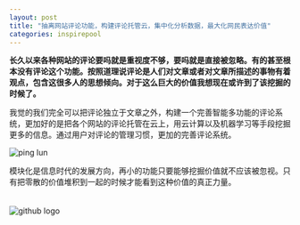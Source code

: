 ```yaml
---
layout: post
title: "抽离网站评论功能，构建评论托管云，集中化分析数据，最大化网民表达价值"
categories: inspirepool
---
```

**长久以来各种网站的评论要吗就是重视度不够，要吗就是直接被忽略。有的甚至根本没有评论这个功能。按照道理说评论是人们对文章或者对文章所描述的事物有着观点，包含这很多人的思想倾向。对于这么巨大的价值我想现在或许到了该挖掘的时候了。**


我觉的我们完全可以把评论独立于文章之外，构建一个完善智能多功能的评论系统，更加好的是把各个网站的评论托管在云上，用云计算以及机器学习等手段挖掘更多的信息。通过用户对评论的管理习惯，更加的完善评论系统。

![ping lun](http://ogu9js0qs.bkt.clouddn.com/pinglun.png)

模块化是信息时代的发展方向，再小的功能只要能够挖掘价值就不应该被忽视。只有把零散的价值堆积到一起的时候才能看到这种价值的真正力量。




　　　　　　　　　　　　　　　　　　　　　　　　　　　　　　　　　　　　　　　　　　　　　　　　　　　　　　　　　　　　　　
　　　　　　　　　　　　　　　　　　　　　　　　　　　　　　　　　　　　　　　　　　　　　　　　　　　　　　　　　![github logo](http://ogu9js0qs.bkt.clouddn.com/github_logo.jpg)













